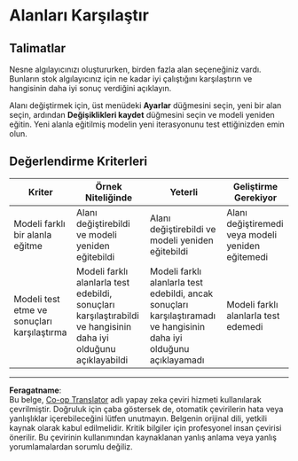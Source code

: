 <!--
CO_OP_TRANSLATOR_METADATA:
{
  "original_hash": "d93ee76fac4c2199973689ecd05baaf9",
  "translation_date": "2025-08-28T03:48:02+00:00",
  "source_file": "5-retail/lessons/1-train-stock-detector/assignment.md",
  "language_code": "tr"
}
-->
# Alanları Karşılaştır

## Talimatlar

Nesne algılayıcınızı oluştururken, birden fazla alan seçeneğiniz vardı. Bunların stok algılayıcınız için ne kadar iyi çalıştığını karşılaştırın ve hangisinin daha iyi sonuç verdiğini açıklayın.

Alanı değiştirmek için, üst menüdeki **Ayarlar** düğmesini seçin, yeni bir alan seçin, ardından **Değişiklikleri kaydet** düğmesini seçin ve modeli yeniden eğitin. Yeni alanla eğitilmiş modelin yeni iterasyonunu test ettiğinizden emin olun.

## Değerlendirme Kriterleri

| Kriter | Örnek Niteliğinde | Yeterli | Geliştirme Gerekiyor |
| ------- | ----------------- | ------- | -------------------- |
| Modeli farklı bir alanla eğitme | Alanı değiştirebildi ve modeli yeniden eğitebildi | Alanı değiştirebildi ve modeli yeniden eğitebildi | Alanı değiştiremedi veya modeli yeniden eğitemedi |
| Modeli test etme ve sonuçları karşılaştırma | Modeli farklı alanlarla test edebildi, sonuçları karşılaştırabildi ve hangisinin daha iyi olduğunu açıklayabildi | Modeli farklı alanlarla test edebildi, ancak sonuçları karşılaştıramadı ve hangisinin daha iyi olduğunu açıklayamadı | Modeli farklı alanlarla test edemedi |

---

**Feragatname**:  
Bu belge, [Co-op Translator](https://github.com/Azure/co-op-translator) adlı yapay zeka çeviri hizmeti kullanılarak çevrilmiştir. Doğruluk için çaba göstersek de, otomatik çevirilerin hata veya yanlışlıklar içerebileceğini lütfen unutmayın. Belgenin orijinal dili, yetkili kaynak olarak kabul edilmelidir. Kritik bilgiler için profesyonel insan çevirisi önerilir. Bu çevirinin kullanımından kaynaklanan yanlış anlama veya yanlış yorumlamalardan sorumlu değiliz.